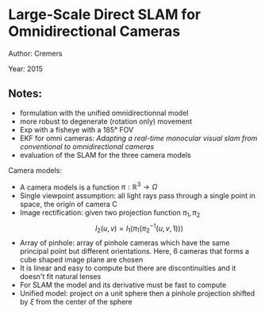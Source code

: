 # Large-Scale Direct SLAM for Omnidirectional Cameras

Author: Cremers

Year: 2015

Notes:
---
* formulation with the unified omnidirectionnal model
* more robust to degenerate (rotation only) movement
* Exp with a fisheye with a 185° FOV
* EKF for omni cameras: *Adapting a
real-time monocular visual slam from conventional to omnidirectional
cameras*
* evaluation of the SLAM for the three camera models

Camera models:
* A camera models is a function $\pi : \mathbb{R}^3 \rightarrow \Omega$
* Single viewpoint assumption: all light rays pass through a single point in space, the origin of camera C
* Image rectification: given two projection function $\pi_1, \pi_2$
$$
I_2(u,v) = I_1(\pi_1(\pi_2^{-1}(u,v,1)))
$$
* Array of pinhole: array of pinhole cameras which have the same principal point but different orientations. Here, 6 cameras that forms a cube shaped image plane are chosen
* It is linear and easy to compute but there are discontinuities and it doesn't fit natural lenses
* For SLAM the model and its derivative must be fast to compute 
* Unified model: project on a unit sphere then a pinhole projection shifted by $\xi$ from the center of the sphere
